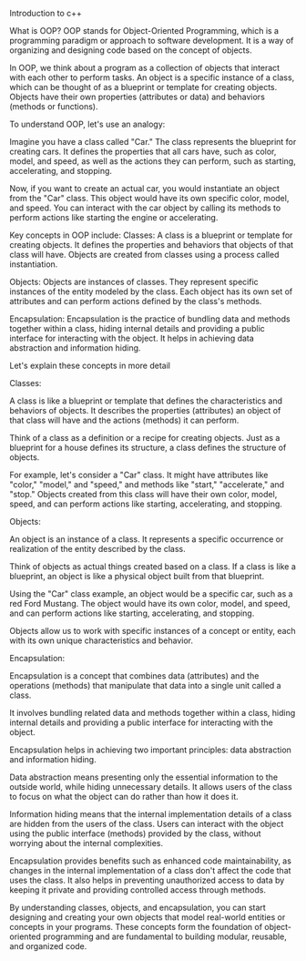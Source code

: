 Introduction to c++

What is OOP?
OOP stands for Object-Oriented Programming, which is a programming paradigm or approach to software development. It is a way of organizing and designing code based on the concept of objects.

In OOP, we think about a program as a collection of objects that interact with each other to perform tasks. An object is a specific instance of a class, which can be thought of as a blueprint or template for creating objects. Objects have their own properties (attributes or data) and behaviors (methods or functions).

To understand OOP, let's use an analogy:

Imagine you have a class called "Car." The class represents the blueprint for creating cars. It defines the properties that all cars have, such as color, model, and speed, as well as the actions they can perform, such as starting, accelerating, and stopping.

Now, if you want to create an actual car, you would instantiate an object from the "Car" class. This object would have its own specific color, model, and speed. You can interact with the car object by calling its methods to perform actions like starting the engine or accelerating.

Key concepts in OOP include:
Classes: A class is a blueprint or template for creating objects. It defines the properties and behaviors that objects of that class will have. Objects are created from classes using a process called instantiation.

Objects: Objects are instances of classes. They represent specific instances of the entity modeled by the class. Each object has its own set of attributes and can perform actions defined by the class's methods.

Encapsulation: Encapsulation is the practice of bundling data and methods together within a class, hiding internal details and providing a public interface for interacting with the object. It helps in achieving data abstraction and information hiding.

Let's explain these concepts in more detail

Classes:

A class is like a blueprint or template that defines the characteristics and behaviors of objects. It describes the properties (attributes) an object of that class will have and the actions (methods) it can perform.

Think of a class as a definition or a recipe for creating objects. Just as a blueprint for a house defines its structure, a class defines the structure of objects.

For example, let's consider a "Car" class. It might have attributes like "color," "model," and "speed," and methods like "start," "accelerate," and "stop." Objects created from this class will have their own color, model, speed, and can perform actions like starting, accelerating, and stopping.

Objects:

An object is an instance of a class. It represents a specific occurrence or realization of the entity described by the class.

Think of objects as actual things created based on a class. If a class is like a blueprint, an object is like a physical object built from that blueprint.

Using the "Car" class example, an object would be a specific car, such as a red Ford Mustang. The object would have its own color, model, and speed, and can perform actions like starting, accelerating, and stopping.

Objects allow us to work with specific instances of a concept or entity, each with its own unique characteristics and behavior.

Encapsulation:

Encapsulation is a concept that combines data (attributes) and the operations (methods) that manipulate that data into a single unit called a class.

It involves bundling related data and methods together within a class, hiding internal details and providing a public interface for interacting with the object.

Encapsulation helps in achieving two important principles: data abstraction and information hiding.

Data abstraction means presenting only the essential information to the outside world, while hiding unnecessary details. It allows users of the class to focus on what the object can do rather than how it does it.

Information hiding means that the internal implementation details of a class are hidden from the users of the class. Users can interact with the object using the public interface (methods) provided by the class, without worrying about the internal complexities.

Encapsulation provides benefits such as enhanced code maintainability, as changes in the internal implementation of a class don't affect the code that uses the class. It also helps in preventing unauthorized access to data by keeping it private and providing controlled access through methods.

By understanding classes, objects, and encapsulation, you can start designing and creating your own objects that model real-world entities or concepts in your programs. These concepts form the foundation of object-oriented programming and are fundamental to building modular, reusable, and organized code.